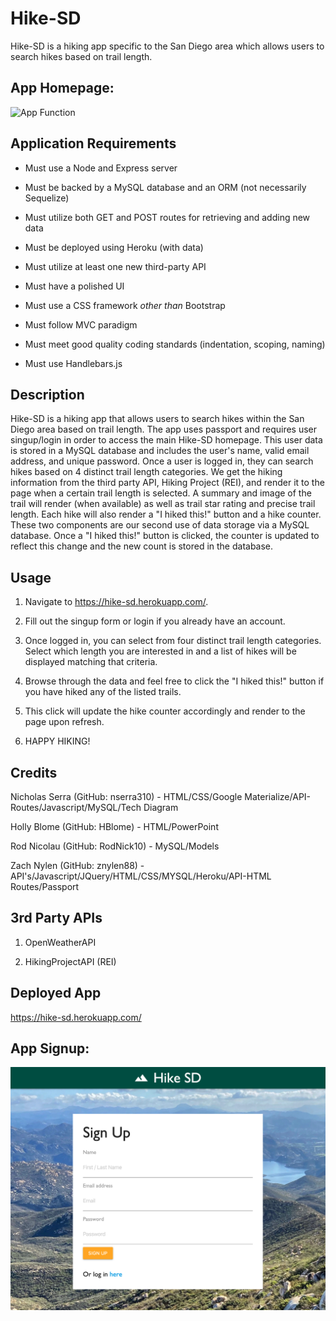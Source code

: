 # Hike-SD
Hike-SD is a hiking app specific to the San Diego area which allows users to search hikes based on trail length.

## App Homepage:

![App Function](https://github.com/znylen88/Hike-SD/blob/master/public/GitHub-Images/Hike-SD-Homepage.png)

## Application Requirements

* Must use a Node and Express server

* Must be backed by a MySQL database and an ORM (not necessarily Sequelize)

* Must utilize both GET and POST routes for retrieving and adding new data

* Must be deployed using Heroku (with data)

* Must utilize at least one new third-party API

* Must have a polished UI

* Must use a CSS framework _other than_ Bootstrap

* Must follow MVC paradigm

* Must meet good quality coding standards (indentation, scoping, naming)

* Must use Handlebars.js

## Description
Hike-SD is a hiking app that allows users to search hikes within the San Diego area based on trail length. The app uses passport and requires user singup/login in order to access the main Hike-SD homepage. This user data is stored in a MySQL database and includes the user's name, valid email address, and unique password. Once a user is logged in, they can search hikes based on 4 distinct trail length categories. We get the hiking information from the third party API, Hiking Project (REI), and render it to the page when a certain trail length is selected. A summary and image of the trail will render (when available) as well as trail star rating and precise trail length. Each hike will also render a "I hiked this!" button and a hike counter. These two components are our second use of data storage via a MySQL database. Once a "I hiked this!" button is clicked, the counter is updated to reflect this change and the new count is stored in the database.

## Usage
1. Navigate to https://hike-sd.herokuapp.com/.

2. Fill out the singup form or login if you already have an account.

3. Once logged in, you can select from four distinct trail length categories. Select which length you are interested in and a list of hikes will be displayed matching that criteria.

4. Browse through the data and feel free to click the "I hiked this!" button if you have hiked any of the listed trails.

5. This click will update the hike counter accordingly and render to the page upon refresh. 

6. HAPPY HIKING!

## Credits

Nicholas Serra (GitHub: nserra310) - HTML/CSS/Google Materialize/API-Routes/Javascript/MySQL/Tech Diagram

Holly Blome (GitHub: HBlome) - HTML/PowerPoint

Rod Nicolau (GitHub: RodNick10) - MySQL/Models

Zach Nylen (GitHub: znylen88) - API's/Javascript/JQuery/HTML/CSS/MYSQL/Heroku/API-HTML Routes/Passport

## 3rd Party APIs

1. OpenWeatherAPI

2. HikingProjectAPI (REI)

## Deployed App

https://hike-sd.herokuapp.com/

## App Signup:

 ![App Function](https://github.com/znylen88/Hike-SD/blob/master/public/GitHub-Images/Signup-Page.png)

